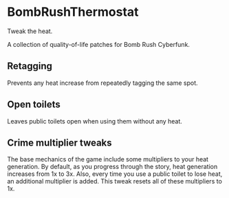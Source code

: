 # BombRushThermostat

Tweak the heat.

A collection of quality-of-life patches for Bomb Rush Cyberfunk.

## Retagging

Prevents any heat increase from repeatedly tagging the same spot.

## Open toilets

Leaves public toilets open when using them without any heat.

## Crime multiplier tweaks

The base mechanics of the game include some multipliers to your heat generation. By default, as you progress through the story, heat generation increases from 1x to 3x. Also, every time you use a public toilet to lose heat, an additional multiplier is added. This tweak resets all of these multipliers to 1x.
